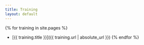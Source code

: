 ```yaml
---
title: Training
layout: default
---
```


{% for training in site.pages %}
- [{{ training.title }}]({{ training.url | absolute_url }})
{% endfor %}

